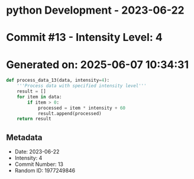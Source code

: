 ﻿# python Development - 2023-06-22
# Commit #13 - Intensity Level: 4
# Generated on: 2025-06-07 10:34:31
```python
def process_data_13(data, intensity=4):
    '''Process data with specified intensity level'''
    result = []
    for item in data:
        if item > 0:
            processed = item * intensity + 60
            result.append(processed)
    return result
```
## Metadata
- Date: 2023-06-22
- Intensity: 4
- Commit Number: 13
- Random ID: 1977249846
